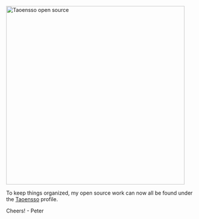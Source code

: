 <a href="https://www.taoensso.com/clojure"><img width="480" src="https://www.taoensso.com/open-source.png" alt="Taoensso open source"/></a>

To keep things organized, my open source work can now all be found under the [Taoensso](https://github.com/taoensso) profile.

Cheers! - Peter

